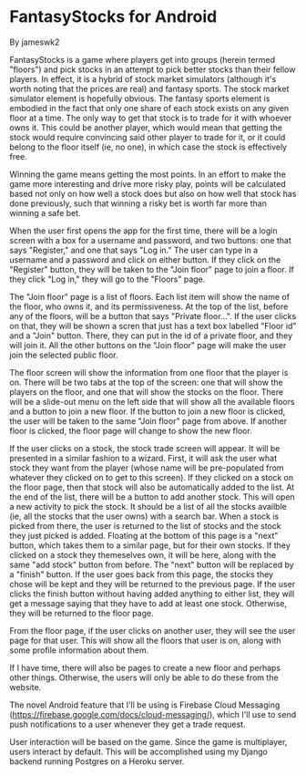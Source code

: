 FantasyStocks for Android
======================
By jameswk2

FantasyStocks is a game where players get into groups (herein termed "floors") and pick stocks in an attempt to pick better stocks than their fellow players. In effect, it is a hybrid of stock market simulators (although it's worth noting that the prices are real) and fantasy sports. The stock market simulator element is hopefully obvious. The fantasy sports element is embodied in the fact that only one share of each stock exists on any given floor at a time. The only way to get that stock is to trade for it with whoever owns it. This could be another player, which would mean that getting the stock would require convincing said other player to trade for it, or it could belong to the floor itself (ie, no one), in which case the stock is effectively free. 

Winning the game means getting the most points. In an effort to make the game more interesting and drive more risky play, points will be calculated based not only on how well a stock does but also on how well that stock has done previously, such that winning a risky bet is worth far more than winning a safe bet. 

When the user first opens the app for the first time, there will be a login screen with a box for a username and password, and two buttons: one that says "Register," and one that says "Log in." The user can type in a username and a password and click on either button. If they click on the "Register" button, they will be taken to the "Join floor" page to join a floor. If they click "Log in," they will go to the "Floors" page.

The "Join floor" page is a list of floors. Each list item will show the name of the floor, who owns it, and its permissiveness. At the top of the list, before any of the floors, will be a button that says "Private floor...". If the user clicks on that, they will be shown a scren that just has a text box labelled "Floor id" and a "Join" button. There, they can put in the id of a private floor, and they will join it. All the other buttons on the "Join floor" page will make the user join the selected public floor.

The floor screen will show the information from one floor that the player is on. There will be two tabs at the top of the screen: one that will show the players on the floor, and one that will show the stocks on the floor. There will be a slide-out menu on the left side that will show all the available floors and a button to join a new floor. If the button to join a new floor is clicked, the user will be taken to the same "Join floor" page from above. If another floor is clicked, the floor page will change to show the new floor.

If the user clicks on a stock, the stock trade screen will appear. It will be presented in a similar fashion to a wizard. First, it will ask the user what stock they want from the player (whose name will be pre-populated from whatever they clicked on to get to this screen). If they clicked on a stock on the floor page, then that stock will also be automatically added to the list. At the end of the list, there will be a button to add another stock. This will open a new activity to pick the stock. It should be a list of all the stocks availble (ie, all the stocks that the user owns) with a search bar. When a stock is picked from there, the user is returned to the list of stocks and the stock they just picked is added. Floating at the bottom of this page is a "next" button, which takes them to a similar page, but for their own stocks. If they clicked on a stock they themeselves own, it will be here, along with the same "add stock" button from before. The "next" button will be replaced by a "finish" button. If the user goes back from this page, the stocks they chose will be kept and they will be returned to the previous page. If the user clicks the finish button without having added anything to either list, they will get a message saying that they have to add at least one stock. Otherwise, they will be returned to the floor page. 

From the floor page, if the user clicks on another user, they will see the user page for that user. This will show all the floors that user is on, along with some profile information about them.

If I have time, there will also be pages to create a new floor and perhaps other things. Otherwise, the users will only be able to do these from the website.

The novel Android feature that I'll be using is Firebase Cloud Messaging (https://firebase.google.com/docs/cloud-messaging/), which I'll use to send push notifications to a user whenever they get a trade request.

User interaction will be based on the game. Since the game is multiplayer, users interact by default. This will be accomplished using my Django backend running Postgres on a Heroku server.
